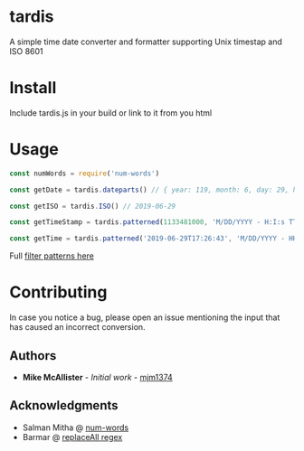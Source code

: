 # tardis
A simple time date converter and formatter supporting Unix timestap and ISO 8601


# Install

 
Include tardis.js in your build or link to it from you html
 



# Usage

```javascript
const numWords = require('num-words')

const getDate = tardis.dateparts() // { year: 119, month: 6, day: 29, hour: 13, min: '04', sec: '12', fullYear: 2019, shortYear: '19', wordYear: 'two thousand and nineteen',  fullMonth: 'June',  shortMonth: 'Jun',....}

const getISO = tardis.ISO() // 2019-06-29

const getTimeStamp = tardis.patterned(1133481000, 'M/DD/YYYY - H:I:s TT tt'); // { pattern: '12/02/2005 - 18:50:{{26}} PM pm', time: 1133481000 }

const getTime = tardis.patterned('2019-06-29T17:26:43', 'M/DD/YYYY - HH:II:SS tt'); //{ pattern: '6/30/2019 - 18:26:43 pm', time: '2019-06-29T17:26:43' }

```
 Full [filter patterns here](https://docs.google.com/spreadsheets/d/1SVNrBFcKqkojN59xQNyeA3mvNxvX8pwgXzKj9JABAtw/edit#gid=0)

# Contributing

In case you notice a bug, please open an issue mentioning the input that has caused an incorrect conversion.


## Authors

* **Mike McAllister** - *Initial work* - [mjm1374](https://github.com/mjm1374)

## Acknowledgments

* Salman Mitha @ [num-words ](https://github.com/salmanm/num-words)
* Barmar @ [replaceAll regex](https://stackoverflow.com/users/1491895/barmar)

